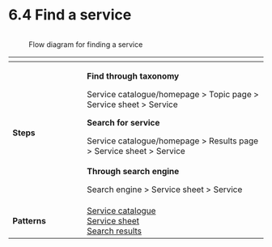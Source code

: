 # 6.4 Find a service

<figure><img src="../../../../.gitbook/assets/Find a service.png" alt=""><figcaption><p>Flow diagram for finding a service</p></figcaption></figure>

<table data-header-hidden><thead><tr><th width="131"></th><th></th></tr></thead><tbody><tr><td><strong>Steps</strong></td><td><p><strong>Find through taxonomy</strong></p><p>Service catalogue/homepage > Topic page > Service sheet > Service</p><p></p><p><strong>Search for service</strong></p><p>Service catalogue/homepage > Results page > Service sheet > Service<br><br><strong>Through search engine</strong></p><p>Search engine > Service sheet > Service</p></td></tr><tr><td><strong>Patterns</strong></td><td><a href="../6-page-templates/7.8-service-catalogue.md">Service catalogue<br></a><a href="../6-page-templates/7.9-service-sheet.md">Service sheet<br></a><a href="../6-page-templates/7.6-search-results.md">Search results</a></td></tr></tbody></table>

